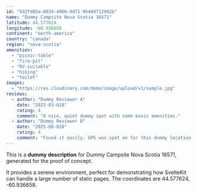 ```yaml
---
id: "932fd8ba-0034-4066-9d71-9b4d47129d2b"
name: "Dummy Campsite Nova Scotia 16571"
latitude: 44.577624
longitude: -60.936658
continent: "north-america"
country: "canada"
region: "nova-scotia"
amenities:
  - "picnic-table"
  - "fire-pit"
  - "RV-suitable"
  - "hiking"
  - "toilet"
images:
  - "https://res.cloudinary.com/demo/image/upload/v1/sample.jpg"
reviews:
  - author: "Dummy Reviewer A"
    date: "2025-03-018"
    rating: 4
    comment: "A nice, quiet dummy spot with some basic amenities."
  - author: "Dummy Reviewer B"
    date: "2025-08-020"
    rating: 4
    comment: "Found it easily. GPS was spot on for this dummy location."
---
```


This is a **dummy description** for Dummy Campsite Nova Scotia 16571, generated for the proof of concept.

It provides a serene environment, perfect for demonstrating how SvelteKit can handle a large number of static pages. The coordinates are 44.577624, -60.936658.
